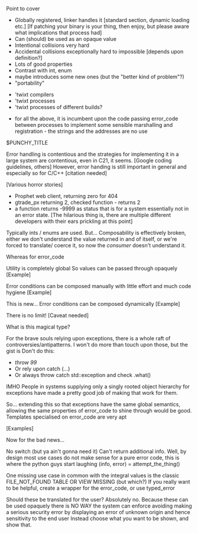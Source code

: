Point to cover
* Globally registered, linker handles it [standard section, dynamic loading etc.] [If patching your binary is your thing, then enjoy, but please aware what implications that process had]
* Can (should) be used as an opaque value
* Intentional collisions very hard
* Accidental collisions exceptionally hard to impossible [depends upon definition?] 
* Lots of good properties
* Contrast with int, enum
* maybe introduces some new ones (but the "better kind of problem"?)
* "portability"
 - 'twixt compilers
 - 'twixt processes
 - 'twixt processes of different builds?
* for all the above, it is incumbent upon the code passing error_code between processes to implement some sensible marshalling and registration - the strings and the addresses are no use


$PUNCHY_TITLE

Error handling is contentious and the strategies for implementing it in a large system are contentious, even in C21, it seems. [Google coding guidelines, others]
However, error handing is still important in general and especially so for C/C++ [citation needed]

[Various horror stories]
* Prophet web client, returning zero for 404
* gtrade_px returning 2, checked function - returns 2
* a function returns -9999 as status that is for a system essentially not in an error state. [The hilarious thing is, there are multiple different developers with their ears prickling at this point]

Typically ints / enums are used.
But...
Composability is effectively broken, either we don't understand the value returned in and of itself, or we're forced to translate/ coerce it, so now the *consumer* doesn't understand it.

Whereas for error_code

Utility is completely global
So values can be passed through opaquely
[Example]

Error conditions can be composed manually with little effort and much code hygiene
[Example]

This is new...
Error conditions can be composed dynamically
[Example]

There is no limit! [Caveat needed]

What is this magical type?

For the brave souls relying upon exceptions, there is a whole raft of controversies/antipatterns. I won't do more than touch upon those, but the gist is 
Don't do this:
* _throw 99_
* Or rely upon catch (...)
* Or always throw catch std::exception and check .what()

IMHO People in systems supplying only a singly rooted object hierarchy for exceptions have made a pretty good job of making that work for them.

So... extending this so that exceptions have the same global semantics, allowing the same properties of error_code to shine through would be good.
Templates specialised on error_code are very apt

[Examples]

Now for the bad news...

No switch (but ya ain't gonna need it)
Can't return additional info. Well, by design most use cases do not make sense for a pure error code, this is where the python guys start laughing
      (info, error) = attempt_the_thing()

One missing use case in common with the integral values is the classic FILE_NOT_FOUND TABLE OR VIEW MISSING (but which?)
If you really want to be helpful, create a wrapper for the error_code, or use typed_error

Should these be translated for the user?
Absolutely no. Because these can be used opaquely there is NO WAY the system can enforce avoiding making a serious security error by displaying an error of unknown origin and hence sensitivity to the end user
Instead choose what you want to be shown, and show that.
